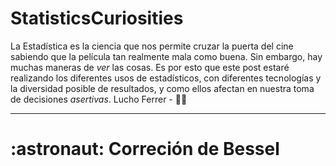 # StatisticsCuriosities

La Estadística es la ciencia que nos permite cruzar la puerta del cine sabiendo que la película tan realmente mala como buena. Sin embargo, hay muchas maneras de _ver_ las cosas. Es por esto que este post estaré realizando los diferentes usos de estadísticos, con diferentes tecnologías y la diversidad posible de resultados, y como ellos afectan en nuestra toma de decisiones _asertivas_.</b>
</b>
Lucho Ferrer - 👨‍💻</b>
*****************************************************************************************************************
<h1> :astronaut: <b>Correción de Bessel</b> </h>